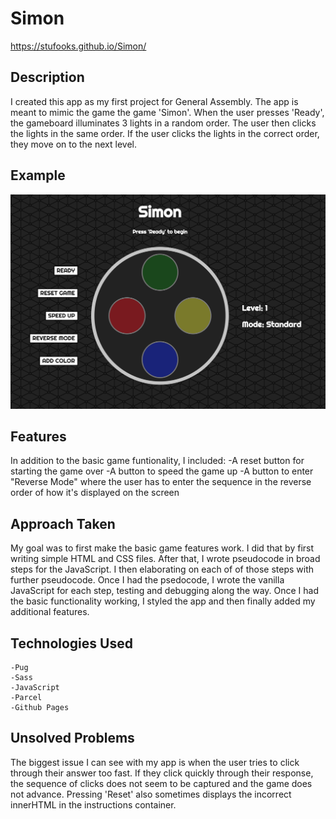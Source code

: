# Simon
https://stufooks.github.io/Simon/

## Description
I created this app as my first project for General Assembly. The app is meant to mimic the game the game 'Simon'. When the user presses 'Ready', the gameboard illuminates 3 lights in a random order. The user then clicks the lights in the same order. If the user clicks the lights in the correct order, they move on to the next level.

## Example
![ScreenShot](img/simon-screenshot.png)

## Features
In addition to the basic game funtionality, I included:
    -A reset button for starting the game over
    -A button to speed the game up
    -A button to enter "Reverse Mode" where the user has to enter the sequence in the reverse order of how it's displayed on the screen

## Approach Taken
My goal was to first make the basic game features work. I did that by first writing simple HTML and CSS files. After that, I wrote pseudocode in broad steps for the JavaScript. I then elaborating on each of of those steps with further pseudocode. Once I had the psedocode, I wrote the vanilla JavaScript for each step, testing and debugging along the way. Once I had the basic functionality working, I styled the app and then finally added my additional features.

## Technologies Used
    -Pug
    -Sass
    -JavaScript
    -Parcel
    -Github Pages

## Unsolved Problems
The biggest issue I can see with my app is when the user tries to click through their answer too fast. If they click quickly through their response, the sequence of clicks does not seem to be captured and the game does not advance. Pressing 'Reset' also sometimes displays the incorrect innerHTML in the instructions container.
